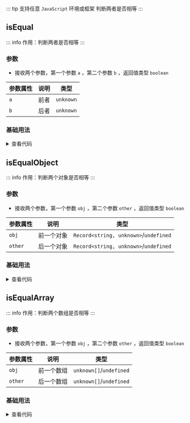 <script setup>
import { useAddNumInOutlineLabel } from '../../.vitepress/utils/createElement.ts'
useAddNumInOutlineLabel(3)

import isEqual from './isEqual.vue'
import isEqualArray from './isEqualArray.vue'
import isEqualObject from './isEqualObject.vue'
</script>

<!-- # 判断两者是否相等 -->

::: tip 支持任意 `JavaScript` 环境或框架
判断两者是否相等
:::

<!-- <description-popover :num="3" :tagNameList="['浏览器','Node']" /> -->

## isEqual

::: info 作用：判断两者是否相等
:::

<!-- <description :isShowIcon="false" description="判断两者是否相等" /> -->

### 参数

- 接收两个参数，第一个参数 `a` ，第二个参数 `b` ，返回值类型 `boolean`

| **参数属性** | **说明** | **类型**  |
| ------------ | -------- | --------- |
| `a`          | 前者     | `unknown` |
| `b`          | 后者     | `unknown` |

### 基础用法

<ClientOnly>
  <isEqual />
</ClientOnly>

<details>

<summary>查看代码</summary>

<<< @/utils/equal/isEqual.vue

</details>

## isEqualObject

::: info 作用：判断两个对象是否相等
:::

<!-- <description :isShowIcon="false" description="判断两个对象是否相等" /> -->

### 参数

- 接收两个参数，第一个参数 `obj` ，第二个参数 `other` ，返回值类型 `boolean`

| **参数属性** | **说明**   | **类型**                              |
| ------------ | ---------- | ------------------------------------- |
| `obj`        | 前一个对象 | `Record<string, unknown>`/`undefined` |
| `other`      | 后一个对象 | `Record<string, unknown>`/`undefined` |

### 基础用法

<isEqualObject />

<details>

<summary>查看代码</summary>

<<< @/utils/equal/isEqualObject.vue

</details>

## isEqualArray

::: info 作用：判断两个数组是否相等
:::

<!-- <description :isShowIcon="false" description="判断两个数组是否相等" /> -->

### 参数

- 接收两个参数，第一个参数 `obj` ，第二个参数 `other` ，返回值类型 `boolean`

| **参数属性** | **说明**   | **类型**                |
| ------------ | ---------- | ----------------------- |
| `obj`        | 前一个数组 | `unknown[]`/`undefined` |
| `other`      | 后一个数组 | `unknown[]`/`undefined` |

### 基础用法

<isEqualArray />

<details>

<summary>查看代码</summary>

<<< @/utils/equal/isEqualArray.vue

</details>

